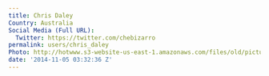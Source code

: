 ```yaml
---
title: Chris Daley
Country: Australia
Social Media (Full URL):
  Twitter: https://twitter.com/chebizarro
permalink: users/chris_daley
Photo: http://hotwww.s3-website-us-east-1.amazonaws.com/files/old/pictures/picture-246-1415159623.jpg
date: '2014-11-05 03:32:36 Z'
---
```


